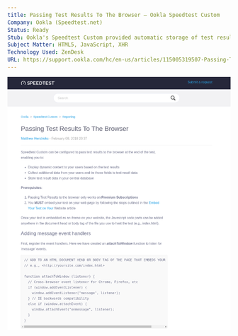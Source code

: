 ```yaml
---
title: Passing Test Results To The Browser – Ookla Speedtest Custom
Company: Ookla (Speedtest.net)
Status: Ready
Stub: Ookla's Speedtest Custom provided automatic storage of test results hosted in the online reporting dashboard for each license, however sometimes users needed to capture more information than was provided by the licensed features. To help with customer use cases, the Javascript client leveraged the browser's Window.postMessage() method to safely enable cross-origin communication between the client's test instance and their self-hosted desired database. 
Subject Matter: HTML5, JavaScript, XHR
Technology Used: ZenDesk
URL: https://support.ookla.com/hc/en-us/articles/115005319507-Passing-Test-Results-To-The-Browser
---
```

![alt text](./img/passing.png)